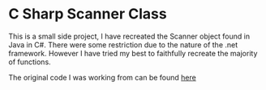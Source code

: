 # C Sharp Scanner Class

This is a small side project, I have recreated the Scanner object found in Java
in C#. There were some restriction due to the nature of the .net framework.
However I have tried my best to faithfully recreate the majority of functions.

The original code I was working from can be found [here](https://github.com/openjdk-mirror/jdk7u-jdk/blob/master/src/share/classes/java/util/Scanner.java)